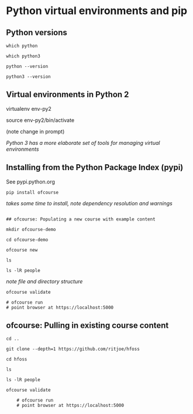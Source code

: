 
# Python virtual environments and pip

## Python versions

```
which python

which python3

python --version

python3 --version
```

## Virtual environments in Python 2

virtualenv env-py2

source env-py2/bin/activate

(note change in prompt)

*Python 3 has a more elaborate set of tools for managing virtual environments*

## Installing from the Python Package Index (pypi)

See pypi.python.org

```
pip install ofcourse
```
*takes some time to install, note dependency resolution and warnings*

```

## ofcourse: Populating a new course with example content

mkdir ofcourse-demo

cd ofcourse-demo

ofcourse new

ls

ls -lR people
```
*note file and directory structure*

```
ofcourse validate
```

    # ofcourse run
    # point browser at https://localhost:5000

## ofcourse: Pulling in existing course content

```
cd ..

git clone --depth=1 https://github.com/ritjoe/hfoss

cd hfoss

ls

ls -lR people

ofcourse validate

    # ofcourse run
    # point browser at https://localhost:5000

```

